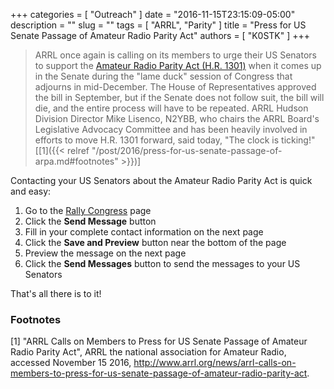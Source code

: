 +++
categories = [ "Outreach" ]
date = "2016-11-15T23:15:09-05:00"
description = ""
slug = ""
tags = [ "ARRL", "Parity" ]
title = "Press for US Senate Passage of Amateur Radio Parity Act"
authors = [ "K0STK" ]
+++
>ARRL once again is calling on its members to urge their US Senators to
support the
[Amateur Radio Parity Act (H.R. 1301)](http://www.arrl.org/amateur-radio-parity-act)
when it comes up in the
Senate during the "lame duck" session of Congress that adjourns in
mid-December. The House of Representatives approved the bill in September,
but if the Senate does not follow suit, the bill will die, and the entire
process will have to be repeated. ARRL Hudson Division Director Mike Lisenco,
N2YBB, who chairs the ARRL Board's Legislative Advocacy Committee and has
been heavily involved in efforts to move H.R. 1301 forward, said today,
"The clock is ticking!"
[[1]({{< relref "/post/2016/press-for-us-senate-passage-of-arpa.md#footnotes" >}})]

Contacting your US Senators about the Amateur Radio Parity Act is quick
and easy:
<!--more-->
1. Go to the [Rally Congress](https://arrl.rallycongress.net/ctas/urge-senate-to-support-amateur-radio-parity-act) page
1. Click the **Send Message** button
1. Fill in your complete contact information on the next page
1. Click the **Save and Preview** button near the bottom of the page
1. Preview the message on the next page
1. Click the **Send Messages** button to send the messages to your US Senators

That's all there is to it!

### Footnotes

[1] "ARRL Calls on Members to Press for US Senate Passage of Amateur Radio
Parity Act", ARRL the national association for Amateur Radio,
accessed November 15 2016,
http://www.arrl.org/news/arrl-calls-on-members-to-press-for-us-senate-passage-of-amateur-radio-parity-act.
